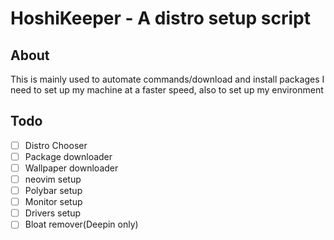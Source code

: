 # HoshiKeeper - A distro setup script

## About

This is mainly used to automate commands/download and install packages I need to set up my machine at a faster speed, also to set up my environment

## Todo

- [ ] Distro Chooser
- [ ] Package downloader
- [ ] Wallpaper downloader
- [ ] neovim setup
- [ ] Polybar setup
- [ ] Monitor setup
- [ ] Drivers setup
- [ ] Bloat remover(Deepin only)
